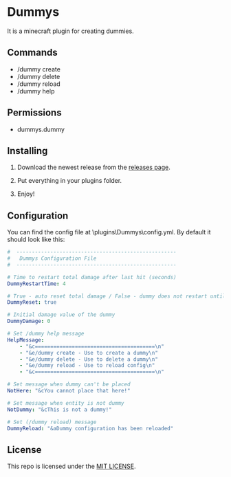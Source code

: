 # Dummys
It is a minecraft plugin for creating dummies.

## Commands
- /dummy create
- /dummy delete
- /dummy reload
- /dummy help

## Permissions
- dummys.dummy

## Installing
1. Download the newest release from the [releases page](https://github.com/Poxiton/Dummys/releases).

2. Put everything in your plugins folder.

3. Enjoy!

## Configuration
You can find the config file at \plugins\Dummys\config.yml. By default it should look like this:
```yml
#  ----------------------------------------------------
#   Dummys Configuration File
#  ----------------------------------------------------

# Time to restart total damage after last hit (seconds)
DummyRestartTime: 4

# True - auto reset total damage / False - dummy does not restart until deleted
DummyReset: true

# Initial damage value of the dummy
DummyDamage: 0

# Set /dummy help message
HelpMessage:
    - "&c=======================================\n"
    - "&e/dummy create - Use to create a dummy\n"
    - "&e/dummy delete - Use to delete a dummy\n"
    - "&e/dummy reload - Use to reload config\n"
    - "&c=======================================\n"

# Set message when dummy can't be placed
NotHere: "&cYou cannot place that here!"

# Set message when entity is not dummy
NotDummy: "&cThis is not a dummy!"

# Set (/dummy reload) message
DummyReload: "&aDummy configuration has been reloaded"
```

## License
This repo is licensed under the [MIT LICENSE](/LICENSE).
